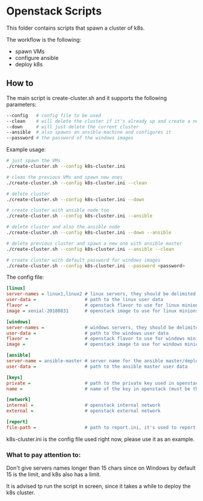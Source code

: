 # Openstack Scripts

This folder contains scripts that spawn a cluster of k8s.

The workflow is the following:
  - spawn VMs
  - configure ansible
  - deploy k8s
  
## How to

The main script is create-cluster.sh and it supports the following parameters:

```bash
--config   # config file to be used
--clean    # will delete the cluster if it's already up and create a new one
--down     # will just delete the current cluster
--ansible  # also spawns an ansible-machine and configures it
--password # the password of the windows images
```

Example usage:

```bash
# just spawn the VMs
./create-cluster.sh --config k8s-cluster.ini

# clean the previous VMs and spawn new ones
./create-cluster.sh --config k8s-cluster.ini --clean

# delete cluster
./create-cluster.sh --config k8s-cluster.ini --down

# create cluster with ansible node too
./create-cluster.sh --config k8s-cluster.ini --ansible

# delete cluster and also the ansible node
./create-cluster.sh --config k8s-cluster.ini --down --ansible

# delete previous cluster and spawn a new one with ansible master
./create-cluster.sh --config k8s-cluster.ini --ansible --clean

# create cluster with default password for windows images
./create-cluster.sh --config k8s-cluster.ini --password <password>
```

The config file:

```ini
[linux]
server-names = linux1,linux2 # linux servers, they should be delimited with "," char and contain no spaces
user-data =                  # path to the linux user data
flavor =                     # openstack flavor to use for linux minions
image = xenial-20180831      # openstack image to use for linux minions

[windows]
server-names =               # windows servers, they should be delimited with "," char and contain no spaces
user-data =                  # path to the windows user data
flavor =                     # openstack flavor to use for windows minions
image =                      # openstack image to use for windows minions

[ansible]
server-name = ansible-master # server name for the ansible master/deployer
user-data =                  # path to the ansible master user data

[keys]
private =                    # path to the private key used in openstack
name =                       # name of the key in openstack (must be the public pair of the private one)

[network]
internal =                   # openstack internal network
external =                   # openstack external network

[report]
file-path =                  # path to report.ini, it's used to report nodes to the ansible master machine
```
k8s-cluster.ini is the config file used right now, please use it as an example.

### What to pay attention to:

Don't give servers names longer than 15 chars since on Windows by default 15 is the limit, and k8s also has a limit.

It is advised tp run the script in screen, since it takes a while to deploy the k8s cluster.
